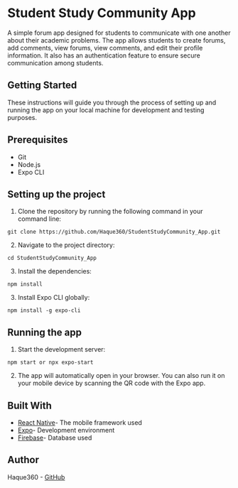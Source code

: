 # Student Study Community App
A simple forum app designed for students to communicate with one another about their academic problems. The app allows students to create forums, add comments, view forums, view comments, and edit their profile information. It also has an authentication feature to ensure secure communication among students.

## Getting Started
These instructions will guide you through the process of setting up and running the app on your local machine for development and testing purposes.

## Prerequisites
- Git
- Node.js
- Expo CLI
## Setting up the project
1. Clone the repository by running the following command in your command line:
```
git clone https://github.com/Haque360/StudentStudyCommunity_App.git
```
2. Navigate to the project directory:
```
cd StudentStudyCommunity_App
```
3. Install the dependencies:
```
npm install
```
3. Install Expo CLI globally:
```
npm install -g expo-cli
```
## Running the app
1. Start the development server:
```
npm start or npx expo-start
```
2. The app will automatically open in your browser. You can also run it on your mobile device by scanning the QR code with the Expo app.
## Built With
- [React Native](https://facebook.github.io/react-native/)- The mobile framework used
- [Expo](https://expo.io/)- Development environment
- [Firebase](https://firebase.google.com/)- Database used
## Author
Haque360 - [GitHub](https://github.com/Haque360)

 
 
